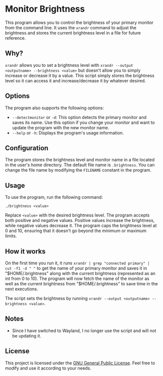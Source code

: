# Monitor Brightness

This program allows you to control the brightness of your primary monitor from the command line. It uses the `xrandr` command to adjust the brightness and stores the current brightness level in a file for future reference.

## Why?

`xrandr` allows you to set a brightness level with `xrandr --output <outputname> --brightness <value>` but doesn't allow you to simply increase or decrease it by a value. This script simply stores the brightness level so it can access it and increase/decrease it by whatever desired.

## Options

The program also supports the following options:

- `--detectmonitor` or `-d`: This option detects the primary monitor and saves its name. Use this option if you change your monitor and want to update the program with the new monitor name.
- `--help` or `-h`: Displays the program's usage information.

## Configuration

The program stores the brightness level and monitor name in a file located in the user's home directory. The default file name is `.brightness`. You can change the file name by modifying the `FILENAME` constant in the program.

## Usage

To use the program, run the following command:

```
./brightness <value>
```

Replace `<value>` with the desired brightness level. The program accepts both positive and negative values. Positive values increase the brightness, while negative values decrease it. The program caps the brightness level at 0 and 10, ensuring that it doesn't go beyond the minimum or maximum limits.

## How it works
On the first time you run it, it runs `xrandr | grep "connected primary" | cut -f1 -d " "` to get the name of your primary monitor and saves it in "$HOME/.brightness" along with the current brightness (represented as an int from 0 to 10). The program will now fetch the name of the monitor as well as the current brightness from "$HOME/.brightness" to save time in the next executions.

The script sets the brightness by running `xrandr --output <outputname> --brightness <value>`.

## Notes

- Since I have switched to Wayland, I no longer use the script and will not be updating it.

## License

This project is licensed under the [GNU General Public License](LICENSE). Feel free to modify and use it according to your needs.
